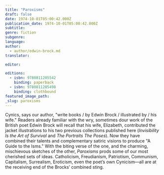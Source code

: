 ```yaml
---
title: "Paroxisms"
draft: false
date: 1974-10-01T05:00:42.000Z
publication_date: 1974-10-01T05:00:42.000Z
subtitle:
genre: fiction
subgenre:
language:
author:
  - author/edwin-brock.md
translator:

editor:

editions:
  - isbn: 9780811205542
    binding: paperback
  - isbn: 9780811205498
    binding: clothbound
featured_image_path:
_slug: paroxisms
---
```


Cynics, says our author, "write books / by Edwin Brock / illustrated by / his wife." Readers already familiar with the wry, sometimes dour work of the British poet Edwin Brock will recall that his wife, Elizabeth, contributed the jacket illustrations to his two previous collections published here (_Invisibility Is the Art of Survival_ and _The Portraits The Poses_). Now they have combined their talents and complementary satiric visions to produce "A Guide to the Isms." With the biting verse of the one, and the charming, mischievous sketches of the other, _Paroxisms_ prods some of our most cherished sets of ideas. Catholicism, Freudianism, Patriotism, Communism, Capitalism, Surrealism, Eroticism, even the poet’s own Cynicism––all are at the receiving end of the Brocks’ combined sting.

